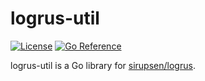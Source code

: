 # logrus-util

[![License](http://img.shields.io/badge/license-mit-blue.svg?style=flat-square)](https://raw.githubusercontent.com/suzuki-shunsuke/logrus-util/main/LICENSE) [![Go Reference](https://pkg.go.dev/badge/github.com/suzuki-shunsuke/logrus-util.svg)](https://pkg.go.dev/github.com/suzuki-shunsuke/logrus-util)

logrus-util is a Go library for [sirupsen/logrus](https://github.com/sirupsen/logrus).
